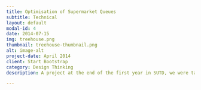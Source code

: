 ```yaml
---
title: Optimisation of Supermarket Queues
subtitle: Technical
layout: default
modal-id: 4
date: 2014-07-15
img: treehouse.png
thumbnail: treehouse-thumbnail.png
alt: image-alt
project-date: April 2014
client: Start Bootstrap
category: Design Thinking
description: A project at the end of the first year in SUTD, we were tasked to solve a problem through various problem scoping, ideation, refining, and rapid prototyping techniques taught in the module. Our team has chosen the problem of supermarket queues, and after various rounds of ideation, surveying and simulations, we have come up with a solution that could reduce waiting times by almost 3 minutes.

---
```

